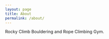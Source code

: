 ```yaml
---
layout: page
title: About
permalink: /about/
---
```


Rocky Climb Bouldering and Rope Climbing Gym.
